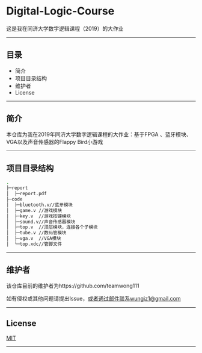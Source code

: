 # Digital-Logic-Course
这是我在同济大学数字逻辑课程（2019）的大作业

---

## 目录
- 简介
- 项目目录结构
- 维护者
- License

---

## 简介
本仓库为我在2019年同济大学数字逻辑课程的大作业：基于FPGA 、蓝牙模块、VGA以及声音传感器的Flappy Bird小游戏

---

## 项目目录结构
```bash
.
├─report
│  ├─report.pdf
├─code
│  ├─bluetooth.v//蓝牙模块
│  ├─game.v //游戏模块
│  ├─key.v  //游戏按键模块
│  ├─sound.v//声音传感器模块
│  ├─top.v  //顶层模块，连接各个子模块
│  ├─tube.v //数码管模块
│  ├─vga.v  //VGA模块
│  └─top.xdc//管脚文件
```
---

## 维护者

该仓库目前的维护者为https://github.com/teamwong111

如有侵权或其他问题请提出Issue，或者通过邮件联系wungjz1@gmail.com

---

## License
[MIT](https://github.com/teamwong111/Digital-Logic-Course/blob/main/LICENSE)

---
